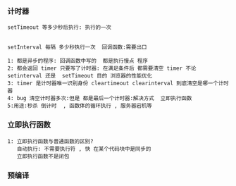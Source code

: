 ###  计时器
    setTimeout 等多少秒后执行: 执行的一次


    setInterval 每隔 多少秒执行一次  回调函数:需要出口

    1: 都是异步的程序: 回调函数中写的  都是执行慢点 程序
    2: 都会返回 timer 只要写了计时器: 在满足条件后 都需要清空 timer 不论setinterval 还是  setTimeout 目的 浏览器的性能优化
    3: timer 是计时器唯一识别身份 cleartimeout clearinterval 到底清空是哪一个计时器
    4: bug 清空计时器多次:但是 都是最后一个计时器:解决方式  立即执行函数
    5:用途:秒杀 倒计时  , 函数体的循环执行 , 服务器宕机等

###  立即执行函数
    
    1: 立即执行函数与普通函数的区别?
       自动执行: 不需要执行符 , 快 在某个代码块中是同步的
       立即执行函数不是闭包

###  预编译
